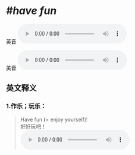 # ***\#have fun*** 
英音
<audio src="./media/have fun1_AAC.aac" controls="controls"></audio>

美音
<audio src="./media/have fun2_AAC.aac" controls="controls"></audio>



  

英文释义
---
### 1.**作乐；玩乐：**  

 > Have fun (= enjoy yourself)!  
 > 好好玩吧！    
<audio src="./media/fun-6.aac" controls="controls"></audio>



